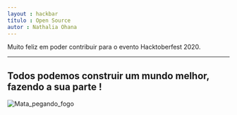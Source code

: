```yaml
--- 
layout : hackbar 
título : Open Source
autor : Nathalia Ohana
---
```


Muito feliz em poder contribuir para o evento Hacktoberfest 2020. 

---

## Todos podemos construir um mundo melhor, fazendo a sua parte !


![Mata_pegando_fogo]({{site.baseurl}}/assets/images/NathaliaOhana.jpg)
